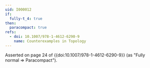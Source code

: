 ```yaml
---
uid: I000012
if:
  fully-t_4: true
then:
  paracompact: true
refs:
  - doi: 10.1007/978-1-4612-6290-9
    name: Counterexamples in Topology
---
```


Asserted on page 24 of {{doi:10.1007/978-1-4612-6290-9}}
(as "Fully normal => Paracompact").
